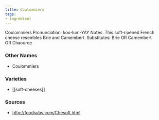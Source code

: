 ```yaml
---
title: Coulommiers
tags:
- ingredient
---
```

Coulommiers Pronunciation: koo-lum-YAY Notes: This soft-ripened French cheese resembles Brie and Camembert. Substitutes: Brie OR Camembert OR Chaource

### Other Names

* Coulommiers

### Varieties

* [[soft-cheeses]]

### Sources
* http://foodsubs.com/Chesoft.html
